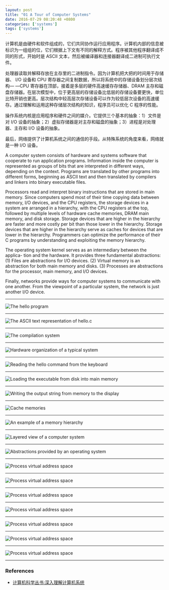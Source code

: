 ```yaml
---
layout: post
title: "01 A Tour of Computer Systems"
date: 2016-07-29 08:20:48 +0800
categories: ['systems']
tags: ['systems']
---
```


计算机是由硬件和软件组成的，它们共同协作运行应用程序。计算机内部的信息被标识为一组组的位，它们根据上下文有不同的解释方式。程序被其他程序翻译成不同的形式，开始时是 ASCII 文本，然后被编译器和连接器翻译成二进制可执行文件。

处理器读取并解释存放在主存里的二进制指令。因为计算机把大把的时间用于存储器、 I/O 设备和 CPU 寄存器之间复制数据，所以将系统中的存储设备划分层次结构— —CPU 寄存器在顶部，接着是多层的硬件高速缓存存储器、DRAM 主存和磁盘存储器。在层次模型中，位于更高层的存储设备比低层的存储设备要更快，单位比特开销也更高。层次结构中较高层次存储设备可以作为较低层次设备的高速缓存。通过理解和运用这种存储层次结构的知识，程序员可以优化 C 程序的性能。

操作系统内核是应用程序和硬件之间的媒介。它提供三个基本的抽象：1）文件是对 I/O 设备的抽象；2）虚拟存储器是对主存和磁盘的抽象；3）进程是对处理器、主存和 I/O 设备的抽象。

最后，网络提供了计算机系统之间的通信的手段。从特殊系统的角度来看，网络就是一种 I/O 设备。

A computer system consists of hardware and systems software that cooperate
to run application programs. Information inside the computer is represented as
groups of bits that are interpreted in different ways, depending on the context.
Programs are translated by other programs into different forms, beginning as
ASCII text and then translated by compilers and linkers into binary executable
files.

Processors read and interpret binary instructions that are stored in main
memory. Since computers spend most of their time copying data between memory,
I/O devices, and the CPU registers, the storage devices in a system are arranged
in a hierarchy, with the CPU registers at the top, followed by multiple levels
of hardware cache memories, DRAM main memory, and disk storage. Storage
devices that are higher in the hierarchy are faster and more costly per bit than
those lower in the hierarchy. Storage devices that are higher in the hierarchy serve
as caches for devices that are lower in the hierarchy. Programmers can optimize
the performance of their C programs by understanding and exploiting the memory
hierarchy.

The operating system kernel serves as an intermediary between the applica-
tion and the hardware. It provides three fundamental abstractions: (1) Files are
abstractions for I/O devices. (2) Virtual memory is an abstraction for both main
memory and disks. (3) Processes are abstractions for the processor, main memory,
and I/O devices.

Finally, networks provide ways for computer systems to communicate with
one another. From the viewpoint of a particular system, the network is just another
I/O device.

---

![The hello program](/assets/images/computer_systems/0101_the_hello_program.png)

---

![The ASCII text representation of hello.c](/assets/images/computer_systems/0102_the_ascii_text_representation_of_hello_c.png)

---

![The compilation system](/assets/images/computer_systems/0103_the_compilation_system.png)

---

![Hardware organization of a typical system](/assets/images/computer_systems/0104_hardware_organization_of_a_typical_system.png)

---

![Reading the hello command from the keyboard](/assets/images/computer_systems/0105_reading_the_hello_command_from_the_keyboard.png)

---

![Loading the executable from disk into main memory](/assets/images/computer_systems/0106_loading_the_executable_from_disk_into_main_memory.png)

---

![Writing the output string from memory to the display](/assets/images/computer_systems/0107_writing_the_output_string_from_memory_to_the_display.png)

---

![Cache memories](/assets/images/computer_systems/0108_cache_memories.png)

---

![An example of a memory hierarchy](/assets/images/computer_systems/0109_an_example_of_a_memory_hierarchy.png)

---

![Layered view of a computer system](/assets/images/computer_systems/0110_layered_view_of_a_computer_system.png)

---

![Abstractions provided by an operating system](/assets/images/computer_systems/0111_abstractions_provided_by_an_operating_system.png)

---

 ![Process virtual address space](/assets/images/computer_systems/0112_process_context_switching.png)
 
 ---

 ![Process virtual address space](/assets/images/computer_systems/0113_process_virtual_address_space.png)
  
 ---

 ![Process virtual address space](/assets/images/computer_systems/0114_a_network_is_another_i_o_device.png)
  
 ---

 ![Process virtual address space](/assets/images/computer_systems/0115_using_telnet_to_run_hello_remotely_over_a_network.png)
  
 ---

 ![Process virtual address space](/assets/images/computer_systems/0116_categorizing_different_processor_configurations.png)
  
 ---

 ![Process virtual address space](/assets/images/computer_systems/0117_intel_core_i7_organization.png)
  
 ---

 ![Process virtual address space](/assets/images/computer_systems/0118_some_abstractions_provided_by_a_computer_system.png)

- - -

### References

- [计算机科学丛书:深入理解计算机系统](https://www.amazon.cn/%E8%AE%A1%E7%AE%97%E6%9C%BA%E7%A7%91%E5%AD%A6%E4%B8%9B%E4%B9%A6-%E6%B7%B1%E5%85%A5%E7%90%86%E8%A7%A3%E8%AE%A1%E7%AE%97%E6%9C%BA%E7%B3%BB%E7%BB%9F-%E5%B8%83%E8%8E%B1%E6%81%A9%E7%89%B9/dp/B004BJ18KM/ref=sr_1_2?ie=UTF8&qid=1470109371&sr=8-2&keywords=computer+systems+a+programmer%27s+perspective)
